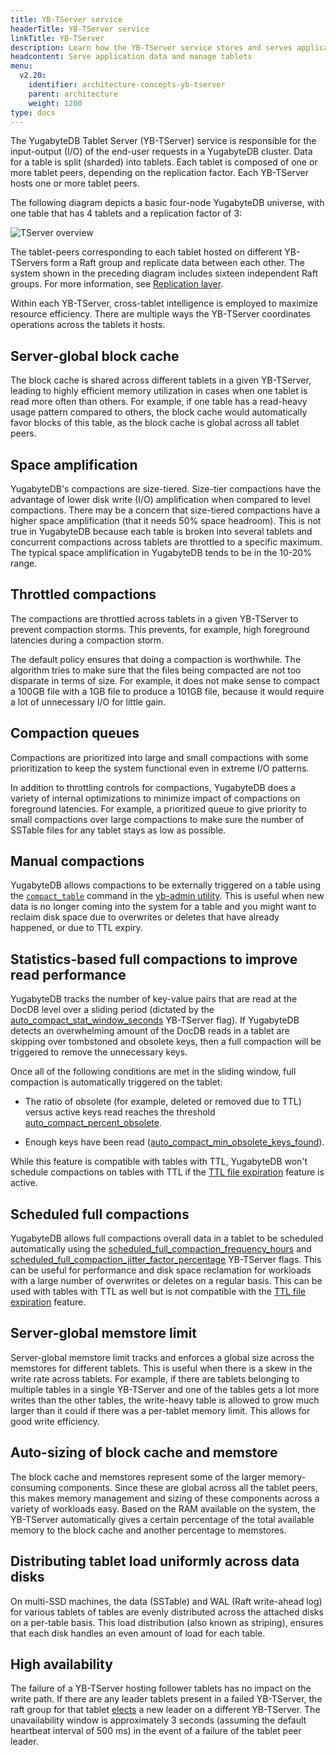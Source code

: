 ```yaml
---
title: YB-TServer service
headerTitle: YB-TServer service
linkTitle: YB-TServer
description: Learn how the YB-TServer service stores and serves application data using tablets (also known as shards).
headcontent: Serve application data and manage tablets
menu:
  v2.20:
    identifier: architecture-concepts-yb-tserver
    parent: architecture
    weight: 1200
type: docs
---
```


The YugabyteDB Tablet Server (YB-TServer) service is responsible for the input-output (I/O) of the end-user requests in a YugabyteDB cluster. Data for a table is split (sharded) into tablets. Each tablet is composed of one or more tablet peers, depending on the replication factor. Each YB-TServer hosts one or more tablet peers.

The following diagram depicts a basic four-node YugabyteDB universe, with one table that has 4 tablets and a replication factor of 3:

![TServer overview](/images/architecture/tserver_overview.png)

The tablet-peers corresponding to each tablet hosted on different YB-TServers form a Raft group and replicate data between each other. The system shown in the preceding diagram includes sixteen independent Raft groups. For more information, see [Replication layer](../docdb-replication/).

Within each YB-TServer, cross-tablet intelligence is employed to maximize resource efficiency. There are multiple ways the YB-TServer coordinates operations across the tablets it hosts.

## Server-global block cache

The block cache is shared across different tablets in a given YB-TServer, leading to highly efficient memory utilization in cases when one tablet is read more often than others. For example, if one table has a read-heavy usage pattern compared to others, the block cache would automatically favor blocks of this table, as the block cache is global across all tablet peers.

## Space amplification

YugabyteDB's compactions are size-tiered. Size-tier compactions have the advantage of lower disk write (I/O) amplification when compared to level compactions. There may be a concern that size-tiered compactions have a higher space amplification (that it needs 50% space headroom). This is not true in YugabyteDB because each table is broken into several tablets and concurrent compactions across tablets are throttled to a specific maximum. The typical space amplification in YugabyteDB tends to be in the 10-20% range.

## Throttled compactions

The compactions are throttled across tablets in a given YB-TServer to prevent compaction storms. This prevents, for example, high foreground latencies during a compaction storm.

The default policy ensures that doing a compaction is worthwhile. The algorithm tries to make sure that the files being compacted are not too disparate in terms of size. For example, it does not make sense to compact a 100GB file with a 1GB file to produce a 101GB file, because it would require a lot of unnecessary I/O for little gain.

## Compaction queues

Compactions are prioritized into large and small compactions with some prioritization to keep the system functional even in extreme I/O patterns.

In addition to throttling controls for compactions, YugabyteDB does a variety of internal optimizations to minimize impact of compactions on foreground latencies. For example, a prioritized queue to give priority to small compactions over large compactions to make sure the number of SSTable files for any tablet stays as low as possible.

## Manual compactions

YugabyteDB allows compactions to be externally triggered on a table using the [`compact_table`](../../admin/yb-admin/#compact-table) command in the [yb-admin utility](../../admin/yb-admin/). This is useful when new data is no longer coming into the system for a table and you might want to reclaim disk space due to overwrites or deletes that have already happened, or due to TTL expiry.

## Statistics-based full compactions to improve read performance

YugabyteDB tracks the number of key-value pairs that are read at the DocDB level over a sliding period (dictated by the [auto_compact_stat_window_seconds](../../reference/configuration/yb-tserver#auto-compact-stat-window-seconds) YB-TServer flag). If YugabyteDB detects an overwhelming amount of the DocDB reads in a tablet are skipping over tombstoned and obsolete keys, then a full compaction will be triggered to remove the unnecessary keys.

Once all of the following conditions are met in the sliding window, full compaction is automatically triggered on the tablet:

- The ratio of obsolete (for example, deleted or removed due to TTL) versus active keys read reaches the threshold [auto_compact_percent_obsolete](../../reference/configuration/yb-tserver/#auto-compact-percent-obsolete).

- Enough keys have been read ([auto_compact_min_obsolete_keys_found](../../reference/configuration/yb-tserver/#auto-compact-min-obsolete-keys-found)).

While this feature is compatible with tables with TTL, YugabyteDB won't schedule compactions on tables with TTL if the [TTL file expiration](../../develop/learn/ttl-data-expiration-ycql/#efficient-data-expiration-for-ttl) feature is active.

## Scheduled full compactions

YugabyteDB allows full compactions overall data in a tablet to be scheduled automatically using the [scheduled_full_compaction_frequency_hours](../../reference/configuration/yb-tserver#scheduled-full-compaction-frequency-hours) and [scheduled_full_compaction_jitter_factor_percentage](../../reference/configuration/yb-tserver#scheduled-full-compaction-jitter-factor-percentage) YB-TServer flags. This can be useful for performance and disk space reclamation for workloads with a large number of overwrites or deletes on a regular basis. This can be used with tables with TTL as well but is not compatible with the [TTL file expiration](../../develop/learn/ttl-data-expiration-ycql/#efficient-data-expiration-for-ttl) feature.

## Server-global memstore limit

Server-global memstore limit tracks and enforces a global size across the memstores for different tablets. This is useful when there is a skew in the write rate across tablets. For example, if there are tablets belonging to multiple tables in a single YB-TServer and one of the tables gets a lot more writes than the other tables, the write-heavy table is allowed to grow much larger than it could if there was a per-tablet memory limit. This allows for good write efficiency.

## Auto-sizing of block cache and memstore

The block cache and memstores represent some of the larger memory-consuming components. Since these are global across all the tablet peers, this makes memory management and sizing of these components across a variety of workloads easy. Based on the RAM available on the system, the YB-TServer automatically gives a certain percentage of the total available memory to the block cache and another percentage to memstores.

## Distributing tablet load uniformly across data disks

On multi-SSD machines, the data (SSTable) and WAL (Raft write-ahead log) for various tablets of tables are evenly distributed across the attached disks on a per-table basis. This load distribution (also known as striping), ensures that each disk handles an even amount of load for each table.

## High availability

The failure of a YB-TServer hosting follower tablets has no impact on the write path. If there are any leader tablets present in a failed YB-TServer, the raft group for that tablet [elects](../docdb-replication/raft#leader-election) a new leader on a different YB-TServer. The unavailability window is approximately 3 seconds (assuming the default heartbeat interval of 500 ms) in the event of a failure of the tablet peer leader.
